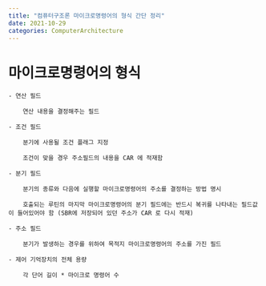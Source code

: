 ```yaml
---
title: "컴퓨터구조론 마이크로명령어의 형식 간단 정리"
date: 2021-10-29
categories: ComputerArchitecture
---
```


# 마이크로명령어의 형식

    - 연산 필드

        연산 내용을 결정해주는 필드

    - 조건 필드

        분기에 사용될 조건 플래그 지정

        조건이 맞을 경우 주소필드의 내용을 CAR 에 적재함

    - 분기 필드

        분기의 종류와 다음에 실행할 마이크로명령어의 주소를 결정하는 방법 명시

        호출되는 루틴의 마지막 마이크로명령어의 분기 필드에는 반드시 복귀를 나타내는 필드값이 들어있어야 함 (SBR에 저장되어 있던 주소가 CAR 로 다시 적재)

    - 주소 필드

        분기가 발생하는 경우를 위하여 목적지 마이크로명령어의 주소를 가진 필드

    - 제어 기억장치의 전체 용량

        각 단어 길이 * 마이크로 명령어 수
